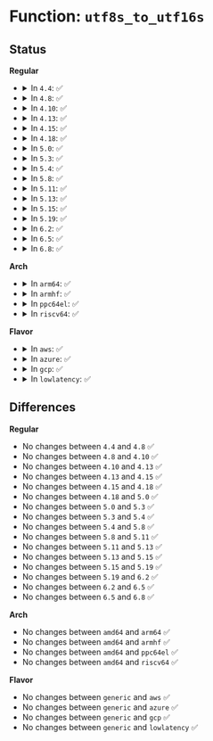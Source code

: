 # Function: <code>utf8s_to_utf16s</code>

## Status
<b>Regular</b>
<ul>
<li>
<details>
<summary>In <code>4.4</code>: ✅</summary>

```c
int utf8s_to_utf16s(const u8 *s, int inlen, enum utf16_endian endian, wchar_t *pwcs, int maxout);
```

**Collision:** Unique Global

**Inline:** No

**Transformation:** False

**Instances:**

```
In fs/nls/nls_base.c (ffffffff8130d470)
Location: fs/nls/nls_base.c:132
Inline: False
Direct callers:
  - fs/fat/namei_vfat.c:vfat_add_entry
```
**Symbols:**

```
ffffffff8130d470-ffffffff8130d5ff: utf8s_to_utf16s (STB_GLOBAL)
```
</details>
</li>
<li>
<details>
<summary>In <code>4.8</code>: ✅</summary>

```c
int utf8s_to_utf16s(const u8 *s, int inlen, enum utf16_endian endian, wchar_t *pwcs, int maxout);
```

**Collision:** Unique Global

**Inline:** No

**Transformation:** False

**Instances:**

```
In fs/nls/nls_base.c (ffffffff81341400)
Location: fs/nls/nls_base.c:132
Inline: False
Direct callers:
  - fs/fat/namei_vfat.c:vfat_add_entry
```
**Symbols:**

```
ffffffff81341400-ffffffff813415a2: utf8s_to_utf16s (STB_GLOBAL)
```
</details>
</li>
<li>
<details>
<summary>In <code>4.10</code>: ✅</summary>

```c
int utf8s_to_utf16s(const u8 *s, int inlen, enum utf16_endian endian, wchar_t *pwcs, int maxout);
```

**Collision:** Unique Global

**Inline:** No

**Transformation:** False

**Instances:**

```
In fs/nls/nls_base.c (ffffffff81357250)
Location: fs/nls/nls_base.c:132
Inline: False
Direct callers:
  - fs/fat/namei_vfat.c:vfat_add_entry
```
**Symbols:**

```
ffffffff81357250-ffffffff813573f2: utf8s_to_utf16s (STB_GLOBAL)
```
</details>
</li>
<li>
<details>
<summary>In <code>4.13</code>: ✅</summary>

```c
int utf8s_to_utf16s(const u8 *s, int inlen, enum utf16_endian endian, wchar_t *pwcs, int maxout);
```

**Collision:** Unique Global

**Inline:** No

**Transformation:** False

**Instances:**

```
In fs/nls/nls_base.c (ffffffff8136be50)
Location: fs/nls/nls_base.c:132
Inline: False
Direct callers:
  - fs/fat/namei_vfat.c:vfat_add_entry
```
**Symbols:**

```
ffffffff8136be50-ffffffff8136bfbf: utf8s_to_utf16s (STB_GLOBAL)
```
</details>
</li>
<li>
<details>
<summary>In <code>4.15</code>: ✅</summary>

```c
int utf8s_to_utf16s(const u8 *s, int inlen, enum utf16_endian endian, wchar_t *pwcs, int maxout);
```

**Collision:** Unique Global

**Inline:** No

**Transformation:** False

**Instances:**

```
In fs/nls/nls_base.c (ffffffff81390a30)
Location: fs/nls/nls_base.c:132
Inline: False
Direct callers:
  - fs/fat/namei_vfat.c:vfat_add_entry
  - drivers/usb/host/xhci-dbgcap.c:xhci_dbc_start
  - drivers/usb/host/xhci-dbgcap.c:xhci_dbc_start
  - drivers/usb/host/xhci-dbgcap.c:xhci_dbc_start
```
**Symbols:**

```
ffffffff81390a30-ffffffff81390b9f: utf8s_to_utf16s (STB_GLOBAL)
```
</details>
</li>
<li>
<details>
<summary>In <code>4.18</code>: ✅</summary>

```c
int utf8s_to_utf16s(const u8 *s, int inlen, enum utf16_endian endian, wchar_t *pwcs, int maxout);
```

**Collision:** Unique Global

**Inline:** No

**Transformation:** False

**Instances:**

```
In fs/nls/nls_base.c (ffffffff813bfa60)
Location: fs/nls/nls_base.c:132
Inline: False
Direct callers:
  - fs/fat/namei_vfat.c:vfat_add_entry
  - drivers/usb/host/xhci-dbgcap.c:xhci_dbc_start
  - drivers/usb/host/xhci-dbgcap.c:xhci_dbc_start
  - drivers/usb/host/xhci-dbgcap.c:xhci_dbc_start
```
**Symbols:**

```
ffffffff813bfa60-ffffffff813bfbd3: utf8s_to_utf16s (STB_GLOBAL)
```
</details>
</li>
<li>
<details>
<summary>In <code>5.0</code>: ✅</summary>

```c
int utf8s_to_utf16s(const u8 *s, int inlen, enum utf16_endian endian, wchar_t *pwcs, int maxout);
```

**Collision:** Unique Global

**Inline:** No

**Transformation:** False

**Instances:**

```
In fs/nls/nls_base.c (ffffffff813d9070)
Location: fs/nls/nls_base.c:132
Inline: False
Direct callers:
  - fs/fat/namei_vfat.c:vfat_add_entry
  - drivers/usb/host/xhci-dbgcap.c:xhci_dbc_start
  - drivers/usb/host/xhci-dbgcap.c:xhci_dbc_start
  - drivers/usb/host/xhci-dbgcap.c:xhci_dbc_start
```
**Symbols:**

```
ffffffff813d9070-ffffffff813d91e3: utf8s_to_utf16s (STB_GLOBAL)
```
</details>
</li>
<li>
<details>
<summary>In <code>5.3</code>: ✅</summary>

```c
int utf8s_to_utf16s(const u8 *s, int inlen, enum utf16_endian endian, wchar_t *pwcs, int maxout);
```

**Collision:** Unique Global

**Inline:** No

**Transformation:** False

**Instances:**

```
In fs/nls/nls_base.c (ffffffff81403990)
Location: fs/nls/nls_base.c:132
Inline: False
Direct callers:
  - fs/fat/namei_vfat.c:vfat_build_slots
```
**Symbols:**

```
ffffffff81403990-ffffffff81403b16: utf8s_to_utf16s (STB_GLOBAL)
```
</details>
</li>
<li>
<details>
<summary>In <code>5.4</code>: ✅</summary>

```c
int utf8s_to_utf16s(const u8 *s, int inlen, enum utf16_endian endian, wchar_t *pwcs, int maxout);
```

**Collision:** Unique Global

**Inline:** No

**Transformation:** False

**Instances:**

```
In fs/nls/nls_base.c (ffffffff8141d940)
Location: fs/nls/nls_base.c:132
Inline: False
Direct callers:
  - fs/fat/namei_vfat.c:vfat_build_slots
```
**Symbols:**

```
ffffffff8141d940-ffffffff8141dac6: utf8s_to_utf16s (STB_GLOBAL)
```
</details>
</li>
<li>
<details>
<summary>In <code>5.8</code>: ✅</summary>

```c
int utf8s_to_utf16s(const u8 *s, int inlen, enum utf16_endian endian, wchar_t *pwcs, int maxout);
```

**Collision:** Unique Global

**Inline:** No

**Transformation:** False

**Instances:**

```
In fs/nls/nls_base.c (ffffffff8146c510)
Location: fs/nls/nls_base.c:132
Inline: False
Direct callers:
  - fs/fat/namei_vfat.c:xlate_to_uni
```
**Symbols:**

```
ffffffff8146c510-ffffffff8146c696: utf8s_to_utf16s (STB_GLOBAL)
```
</details>
</li>
<li>
<details>
<summary>In <code>5.11</code>: ✅</summary>

```c
int utf8s_to_utf16s(const u8 *s, int inlen, enum utf16_endian endian, wchar_t *pwcs, int maxout);
```

**Collision:** Unique Global

**Inline:** No

**Transformation:** False

**Instances:**

```
In fs/nls/nls_base.c (ffffffff81486bf0)
Location: fs/nls/nls_base.c:132
Inline: False
Direct callers:
  - fs/fat/namei_vfat.c:xlate_to_uni
```
**Symbols:**

```
ffffffff81486bf0-ffffffff81486d76: utf8s_to_utf16s (STB_GLOBAL)
```
</details>
</li>
<li>
<details>
<summary>In <code>5.13</code>: ✅</summary>

```c
int utf8s_to_utf16s(const u8 *s, int inlen, enum utf16_endian endian, wchar_t *pwcs, int maxout);
```

**Collision:** Unique Global

**Inline:** No

**Transformation:** False

**Instances:**

```
In fs/nls/nls_base.c (ffffffff8148c630)
Location: fs/nls/nls_base.c:132
Inline: False
Direct callers:
  - fs/fat/namei_vfat.c:xlate_to_uni
```
**Symbols:**

```
ffffffff8148c630-ffffffff8148c79a: utf8s_to_utf16s (STB_GLOBAL)
```
</details>
</li>
<li>
<details>
<summary>In <code>5.15</code>: ✅</summary>

```c
int utf8s_to_utf16s(const u8 *s, int inlen, enum utf16_endian endian, wchar_t *pwcs, int maxout);
```

**Collision:** Unique Global

**Inline:** No

**Transformation:** False

**Instances:**

```
In fs/nls/nls_base.c (ffffffff814e3e60)
Location: fs/nls/nls_base.c:132
Inline: False
Direct callers:
  - fs/fat/namei_vfat.c:xlate_to_uni
```
**Symbols:**

```
ffffffff814e3e60-ffffffff814e3fca: utf8s_to_utf16s (STB_GLOBAL)
```
</details>
</li>
<li>
<details>
<summary>In <code>5.19</code>: ✅</summary>

```c
int utf8s_to_utf16s(const u8 *s, int inlen, enum utf16_endian endian, wchar_t *pwcs, int maxout);
```

**Collision:** Unique Global

**Inline:** No

**Transformation:** False

**Instances:**

```
In fs/nls/nls_base.c (ffffffff81572360)
Location: fs/nls/nls_base.c:132
Inline: False
Direct callers:
  - fs/fat/namei_vfat.c:xlate_to_uni
```
**Symbols:**

```
ffffffff81572360-ffffffff815724eb: utf8s_to_utf16s (STB_GLOBAL)
```
</details>
</li>
<li>
<details>
<summary>In <code>6.2</code>: ✅</summary>

```c
int utf8s_to_utf16s(const u8 *s, int inlen, enum utf16_endian endian, wchar_t *pwcs, int maxout);
```

**Collision:** Unique Global

**Inline:** No

**Transformation:** False

**Instances:**

```
In fs/nls/nls_base.c (ffffffff81617830)
Location: fs/nls/nls_base.c:132
Inline: False
Direct callers:
  - fs/fat/namei_vfat.c:xlate_to_uni
```
**Symbols:**

```
ffffffff81617830-ffffffff816179bb: utf8s_to_utf16s (STB_GLOBAL)
```
</details>
</li>
<li>
<details>
<summary>In <code>6.5</code>: ✅</summary>

```c
int utf8s_to_utf16s(const u8 *s, int inlen, enum utf16_endian endian, wchar_t *pwcs, int maxout);
```

**Collision:** Unique Global

**Inline:** No

**Transformation:** False

**Instances:**

```
In fs/nls/nls_base.c (ffffffff8164f900)
Location: fs/nls/nls_base.c:132
Inline: False
Direct callers:
  - fs/fat/namei_vfat.c:xlate_to_uni
```
**Symbols:**

```
ffffffff8164f900-ffffffff8164fa8b: utf8s_to_utf16s (STB_GLOBAL)
```
</details>
</li>
<li>
<details>
<summary>In <code>6.8</code>: ✅</summary>

```c
int utf8s_to_utf16s(const u8 *s, int inlen, enum utf16_endian endian, wchar_t *pwcs, int maxout);
```

**Collision:** Unique Global

**Inline:** No

**Transformation:** False

**Instances:**

```
In fs/nls/nls_base.c (ffffffff81688ee0)
Location: fs/nls/nls_base.c:132
Inline: False
Direct callers:
  - fs/fat/namei_vfat.c:xlate_to_uni
```
**Symbols:**

```
ffffffff81688ee0-ffffffff8168906b: utf8s_to_utf16s (STB_GLOBAL)
```
</details>
</li>
</ul>
<b>Arch</b>
<ul>
<li>
<details>
<summary>In <code>arm64</code>: ✅</summary>

```c
int utf8s_to_utf16s(const u8 *s, int inlen, enum utf16_endian endian, wchar_t *pwcs, int maxout);
```

**Collision:** Unique Global

**Inline:** No

**Transformation:** False

**Instances:**

```
In fs/nls/nls_base.c (ffff8000104ffa10)
Location: fs/nls/nls_base.c:132
Inline: False
Direct callers:
  - fs/fat/namei_vfat.c:vfat_build_slots
```
**Symbols:**

```
ffff8000104ffa10-ffff8000104ffbb0: utf8s_to_utf16s (STB_GLOBAL)
```
</details>
</li>
<li>
<details>
<summary>In <code>armhf</code>: ✅</summary>

```c
int utf8s_to_utf16s(const u8 *s, int inlen, enum utf16_endian endian, wchar_t *pwcs, int maxout);
```

**Collision:** Unique Global

**Inline:** No

**Transformation:** False

**Instances:**

```
In fs/nls/nls_base.c (c06bc4d4)
Location: fs/nls/nls_base.c:132
Inline: False
Direct callers:
  - fs/fat/namei_vfat.c:vfat_build_slots
```
**Symbols:**

```
c06bc4d4-c06bc67c: utf8s_to_utf16s (STB_GLOBAL)
```
</details>
</li>
<li>
<details>
<summary>In <code>ppc64el</code>: ✅</summary>

```c
int utf8s_to_utf16s(const u8 *s, int inlen, enum utf16_endian endian, wchar_t *pwcs, int maxout);
```

**Collision:** Unique Global

**Inline:** No

**Transformation:** False

**Instances:**

```
In fs/nls/nls_base.c (c000000000642ef0)
Location: fs/nls/nls_base.c:132
Inline: False
Direct callers:
  - fs/fat/namei_vfat.c:vfat_build_slots
```
**Symbols:**

```
c000000000642ef0-c000000000643158: utf8s_to_utf16s (STB_GLOBAL)
```
</details>
</li>
<li>
<details>
<summary>In <code>riscv64</code>: ✅</summary>

```c
int utf8s_to_utf16s(const u8 *s, int inlen, enum utf16_endian endian, wchar_t *pwcs, int maxout);
```

**Collision:** Unique Global

**Inline:** No

**Transformation:** False

**Instances:**

```
In fs/nls/nls_base.c (ffffffe00036d796)
Location: fs/nls/nls_base.c:132
Inline: False
Direct callers:
  - fs/fat/namei_vfat.c:vfat_build_slots
```
**Symbols:**

```
ffffffe00036d796-ffffffe00036d8de: utf8s_to_utf16s (STB_GLOBAL)
```
</details>
</li>
</ul>
<b>Flavor</b>
<ul>
<li>
<details>
<summary>In <code>aws</code>: ✅</summary>

```c
int utf8s_to_utf16s(const u8 *s, int inlen, enum utf16_endian endian, wchar_t *pwcs, int maxout);
```

**Collision:** Unique Global

**Inline:** No

**Transformation:** False

**Instances:**

```
In fs/nls/nls_base.c (ffffffff81415f20)
Location: fs/nls/nls_base.c:132
Inline: False
Direct callers:
  - fs/fat/namei_vfat.c:vfat_build_slots
```
**Symbols:**

```
ffffffff81415f20-ffffffff814160a6: utf8s_to_utf16s (STB_GLOBAL)
```
</details>
</li>
<li>
<details>
<summary>In <code>azure</code>: ✅</summary>

```c
int utf8s_to_utf16s(const u8 *s, int inlen, enum utf16_endian endian, wchar_t *pwcs, int maxout);
```

**Collision:** Unique Global

**Inline:** No

**Transformation:** False

**Instances:**

```
In fs/nls/nls_base.c (ffffffff814069a0)
Location: fs/nls/nls_base.c:132
Inline: False
Direct callers:
  - fs/fat/namei_vfat.c:vfat_build_slots
```
**Symbols:**

```
ffffffff814069a0-ffffffff81406b26: utf8s_to_utf16s (STB_GLOBAL)
```
</details>
</li>
<li>
<details>
<summary>In <code>gcp</code>: ✅</summary>

```c
int utf8s_to_utf16s(const u8 *s, int inlen, enum utf16_endian endian, wchar_t *pwcs, int maxout);
```

**Collision:** Unique Global

**Inline:** No

**Transformation:** False

**Instances:**

```
In fs/nls/nls_base.c (ffffffff814132a0)
Location: fs/nls/nls_base.c:132
Inline: False
Direct callers:
  - fs/fat/namei_vfat.c:vfat_build_slots
```
**Symbols:**

```
ffffffff814132a0-ffffffff81413426: utf8s_to_utf16s (STB_GLOBAL)
```
</details>
</li>
<li>
<details>
<summary>In <code>lowlatency</code>: ✅</summary>

```c
int utf8s_to_utf16s(const u8 *s, int inlen, enum utf16_endian endian, wchar_t *pwcs, int maxout);
```

**Collision:** Unique Global

**Inline:** No

**Transformation:** False

**Instances:**

```
In fs/nls/nls_base.c (ffffffff81428fa0)
Location: fs/nls/nls_base.c:132
Inline: False
Direct callers:
  - fs/fat/namei_vfat.c:vfat_build_slots
```
**Symbols:**

```
ffffffff81428fa0-ffffffff81429126: utf8s_to_utf16s (STB_GLOBAL)
```
</details>
</li>
</ul>

## Differences
<b>Regular</b>
<ul>
<li>
No changes between <code>4.4</code> and <code>4.8</code> ✅
</li>
<li>
No changes between <code>4.8</code> and <code>4.10</code> ✅
</li>
<li>
No changes between <code>4.10</code> and <code>4.13</code> ✅
</li>
<li>
No changes between <code>4.13</code> and <code>4.15</code> ✅
</li>
<li>
No changes between <code>4.15</code> and <code>4.18</code> ✅
</li>
<li>
No changes between <code>4.18</code> and <code>5.0</code> ✅
</li>
<li>
No changes between <code>5.0</code> and <code>5.3</code> ✅
</li>
<li>
No changes between <code>5.3</code> and <code>5.4</code> ✅
</li>
<li>
No changes between <code>5.4</code> and <code>5.8</code> ✅
</li>
<li>
No changes between <code>5.8</code> and <code>5.11</code> ✅
</li>
<li>
No changes between <code>5.11</code> and <code>5.13</code> ✅
</li>
<li>
No changes between <code>5.13</code> and <code>5.15</code> ✅
</li>
<li>
No changes between <code>5.15</code> and <code>5.19</code> ✅
</li>
<li>
No changes between <code>5.19</code> and <code>6.2</code> ✅
</li>
<li>
No changes between <code>6.2</code> and <code>6.5</code> ✅
</li>
<li>
No changes between <code>6.5</code> and <code>6.8</code> ✅
</li>
</ul>
<b>Arch</b>
<ul>
<li>
No changes between <code>amd64</code> and <code>arm64</code> ✅
</li>
<li>
No changes between <code>amd64</code> and <code>armhf</code> ✅
</li>
<li>
No changes between <code>amd64</code> and <code>ppc64el</code> ✅
</li>
<li>
No changes between <code>amd64</code> and <code>riscv64</code> ✅
</li>
</ul>
<b>Flavor</b>
<ul>
<li>
No changes between <code>generic</code> and <code>aws</code> ✅
</li>
<li>
No changes between <code>generic</code> and <code>azure</code> ✅
</li>
<li>
No changes between <code>generic</code> and <code>gcp</code> ✅
</li>
<li>
No changes between <code>generic</code> and <code>lowlatency</code> ✅
</li>
</ul>
